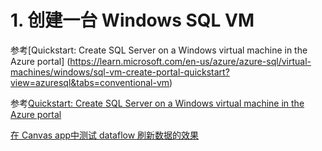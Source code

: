 # 1. 创建一台 Windows SQL VM #
参考[Quickstart: Create SQL Server on a Windows virtual machine in the Azure portal] (https://learn.microsoft.com/en-us/azure/azure-sql/virtual-machines/windows/sql-vm-create-portal-quickstart?view=azuresql&tabs=conventional-vm)

参考[Quickstart: Create SQL Server on a Windows virtual machine in the Azure portal](https://learn.microsoft.com/en-us/azure/azure-sql/virtual-machines/windows/sql-vm-create-portal-quickstart?view=azuresql&tabs=conventional-vm)

[在 Canvas app中测试 dataflow 刷新数据的效果](https://github.com/ZuoXuangn/PP-dataflow/blob/165cb6ea77fad854dc4b2221fb8474f07502f6b9/%E5%AE%9E%E9%AA%8C%E4%BA%8C%EF%BC%9A%E5%9C%A8%20Canvas%20app%E4%B8%AD%E6%B5%8B%E8%AF%95%20dataflow%20%E5%88%B7%E6%96%B0%E6%95%B0%E6%8D%AE%E7%9A%84%E6%95%88%E6%9E%9C.md)
